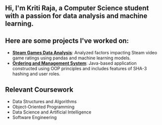 ## Hi, I'm Kriti Raja, a Computer Science student with a passion for data analysis and machine learning.

## Here are some projects I've worked on:
- **[Steam Games Data Analysis](https://github.com/kritiraja/SC1015_Steam_Game_Analysis.git)**: Analyzed factors impacting Steam video game ratings using pandas and machine learning models.
- **[Ordering and Management System](https://github.com/kritiraja/SC2002_FOMS.git)**: Java-based application constructed using OOP principles and includes features of SHA-3 hashing and user roles.

## Relevant Coursework
- Data Structures and Algorithms
- Object-Oriented Programming
- Data Science and Artificial Intelligence
- Software Engineering

  


